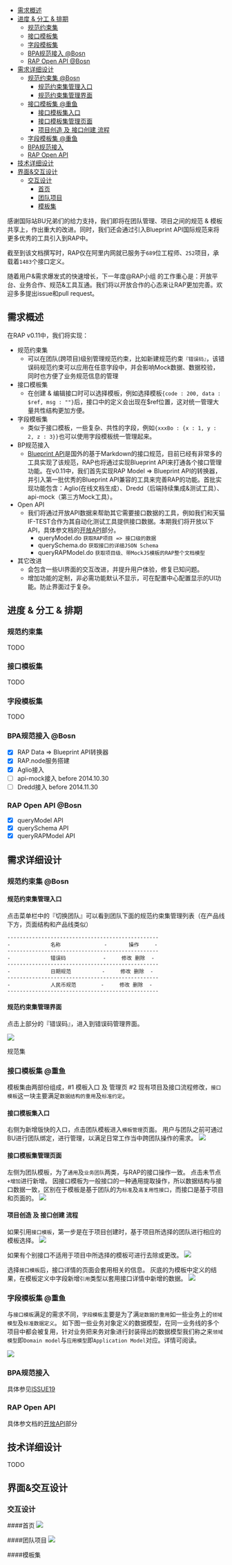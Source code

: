 
<!-- toc -->

* [需求概述](#需求概述)
* [进度 & 分工 & 排期](#进度-分工-排期)
  * [规范约束集](#规范约束集)
  * [接口模板集](#接口模板集)
  * [字段模板集](#字段模板集)
  * [BPA规范接入 @Bosn](#bpa规范接入-bosn)
  * [RAP Open API @Bosn](#rap-open-api-bosn)
* [需求详细设计](#需求详细设计)
  * [规范约束集 @Bosn](#规范约束集-bosn)
    * [规范约束集管理入口](#规范约束集管理入口)
    * [规范约束集管理界面](#规范约束集管理界面)
  * [接口模板集 @重鱼](#接口模板集-重鱼)
    * [接口模板集入口](#接口模板集入口)
    * [接口模板集管理页面](#接口模板集管理页面)
    * [项目创造 及 接口创建 流程](#项目创造-及-接口创建-流程)
  * [字段模板集 @重鱼](#字段模板集-重鱼)
  * [BPA规范接入](#bpa规范接入)
  * [RAP Open API](#rap-open-api)
* [技术详细设计](#技术详细设计)
* [界面&交互设计](#界面交互设计)
  * [交互设计](#交互设计)
    * [首页](#首页)
    * [团队项目](#团队项目)
    * [模板集](#模板集)

<!-- toc stop -->

感谢国际站BU兄弟们的给力支持，我们即将在团队管理、项目之间的规范 & 模板共享上，作出重大的改进。同时，我们还会通过引入Blueprint API国际规范来将更多优秀的工具引入到RAP中。

截至到该文档撰写时，RAP仅在阿里内网就已服务于`689`位工程师、`252`项目，承载着`1483`个接口定义。

随着用户&需求爆发式的快速增长，下一年度@RAP小组 的工作重心是：开放平台、业务合作、规范&工具互通。我们将以开放合作的心态来让RAP更加完善。欢迎多多提出issue和pull request。

## 需求概述
在RAP v0.11中，我们将实现：
* 规范约束集
    * 可以在团队(跨项目)级别管理规范约束，比如新建规范约束`『错误码』`，该错误码规范约束可以应用在任意字段中，并会影响Mock数据、数据校验，同时也方便了业务规范信息的管理
* 接口模板集
    * 在创建 & 编辑接口时可以选择模板，例如选择模板`{code : 200, data : $ref, msg : ""}`后，接口中的定义会出现在$ref位置，这对统一管理大量共性结构更加方便。
* 字段模板集
    * 类似于接口模板，一些复杂、共性的字段，例如`{xxxBo : {x : 1, y : 2, z : 3}}`也可以使用字段模板统一管理起来。
* BP规范接入
    * [Blueprint API](http://apiblueprint.org)是国外的基于Markdown的接口规范，目前已经有非常多的工具实现了该规范，RAP也将通过实现Blueprint API来打通各个接口管理功能。在v0.11中，我们首先实现RAP Model => Blueprint API的转换器，并引入第一批优秀的Blueprint API兼容的工具来完善RAP的功能。首批实现功能包含：Aglio(在线文档生成）、Dredd（后端持续集成&测试工具）、api-mock（第三方Mock工具）。
* Open API
    * 我们将通过开放API数据来帮助其它需要接口数据的工具，例如我们和天猫IF-TEST合作为其自动化测试工具提供接口数据。本期我们将开放以下API，具体参文档的[开放API](http://thx.github.io/RAP/tutorials/)部分。
        * queryModel.do `获取RAP项目 => 接口级的数据`
        * querySchema.do `获取接口的详细JSON Schema`
        * queryRAPModel.do `获取项目级、带MockJS模板的RAP整个文档模型`
* 其它改进
    * 会包含一些UI界面的交互改进，并提升用户体验，修复已知问题。
    * 增加功能的定制，非必需功能默认不显示，可在配置中心配置显示的UI功能。防止界面过于复杂。

## 进度 & 分工 & 排期
### 规范约束集 
TODO

### 接口模板集 
TODO

### 字段模板集
TODO

### BPA规范接入 @Bosn
- [x] RAP Data => Blueprint API转换器
- [x] RAP.node服务搭建
- [x] Aglio接入
- [ ] api-mock接入 before 2014.10.30
- [ ] Dredd接入 before 2014.11.30

### RAP Open API @Bosn
- [x] queryModel API
- [x] querySchema API
- [x] queryRAPModel API

## 需求详细设计

### 规范约束集 @Bosn
#### 规范约束集管理入口
点击菜单栏中的『切换团队』可以看到团队下面的规范约束集管理列表（在产品线下方，页面结构和产品线类似）

```
-------------------------------------------------
-             名称              -       操作     -
-------------------------------------------------
-             错误码            -     修改 删除  -
-------------------------------------------------
-             日期规范          -     修改 删除  -
-------------------------------------------------
-             人民币规范        -     修改 删除  -
-------------------------------------------------
```

#### 规范约束集管理界面
点击上部分的『错误码』，进入到错误码管理界面。

![](http://gtms04.alicdn.com/tps/i4/TB1mRdsGXXXXXaOXFXXm3AGHXXX-990-800.png)

规范集

### 接口模板集 @重鱼
模板集由两部份组成，#1 模板入口 及 管理页 #2 现有项目及接口流程修改，`接口模板`这一块主要满足`数据结构的重用`及`标准约定`。

#### 接口模板集入口
右侧为新增版快的入口，点击团队模板进入`模板管理`页面。
用户与团队之前可通过BU进行团队绑定，进行管理，以满足日常工作当中跨团队操作的需求。
![](http://gtms02.alicdn.com/tps/i2/TB1iiXtGXXXXXcXXpXX_9cgHXXX-990-565.png)

#### 接口模板集管理页面
左侧为团队模板，为了`通用`及`业务团队`两类，与RAP的接口操作一致。 点击未节点`+增加`进行新增。
因接口模板为一般接口的一种通用提取操作，所以数据结构与接口数据一致，区别在于模板是基于团队的为`标准`及`高复用性接口`，而接口是基于项目和页面的。
![](http://gtms03.alicdn.com/tps/i3/TB1JARtGXXXXXapXXXXm3AGHXXX-990-800.png)

#### 项目创造 及 接口创建 流程
如果引用`接口模板`，第一步是在于项目创建时，基于项目所选择的团队进行相应的模板选择。
![](http://gtms01.alicdn.com/tps/i1/TB1PRBUGXXXXXaxaXXXl3HeFXXX-1024-768.png)

如果有个别接口不适用于项目中所选择的模板可进行去除或更改。
![](http://gtms02.alicdn.com/tps/i2/TB1L7X2GXXXXXXEXFXXl3HeFXXX-1024-768.png)

选择`接口模板`后，接口详情的页面会套用相关的信息。 灰底的为模板中定义的结果，在模板定义中字段新增`引用`类型以套用接口详情中新增的数据。
![](http://gtms03.alicdn.com/tps/i3/TB17SJ_GXXXXXXtXFXXl3HeFXXX-1024-768.png)

### 字段模板集 @重鱼
与`接口模板`满足的需求不同，`字段模板`主要是为了满`足数据的重用`如一些业务上的`领域模型`及`标准数据定义`。
如下图一些业务对象定义的数据模型，在同一业务线的多个项目中都会被复用，针对业务把来务对象进行封装得出的数据模型我们称之来`领域模型`即`Domain model`与`应用模型`即`Application Model`对应。详情可阅读。

![](http://gtms03.alicdn.com/tps/i3/TB1erh.GXXXXXa1XFXXOqQzGVXX-2848-1960.png)

### BPA规范接入
具体参见[ISSUE19](https://github.com/thx/RAP/issues/19)

### RAP Open API
具体参文档的[开放API](http://thx.github.io/RAP/tutorials/)部分

## 技术详细设计

TODO

## 界面&交互设计

### 交互设计

####首页
![](http://gtms02.alicdn.com/tps/i2/TB1iiXtGXXXXXcXXpXX_9cgHXXX-990-565.png)

####团队项目
![](http://gtms01.alicdn.com/tps/i1/TB1LW0yGXXXXXcNXpXXmOcAHXXX-990-735.png)



####模板集
